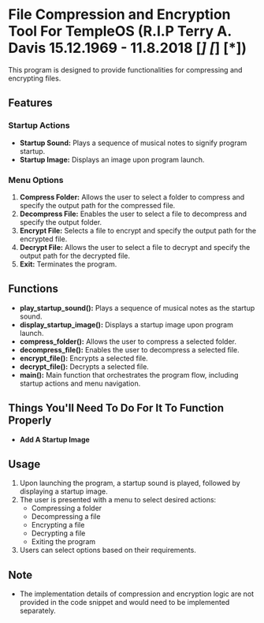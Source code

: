 # File Compression and Encryption Tool For TempleOS (R.I.P Terry A. Davis 15.12.1969 - 11.8.2018 [*] [*] [*])

This program is designed to provide functionalities for compressing and encrypting files.

## Features

### Startup Actions

- **Startup Sound:** Plays a sequence of musical notes to signify program startup.
- **Startup Image:** Displays an image upon program launch.

### Menu Options

1. **Compress Folder:** Allows the user to select a folder to compress and specify the output path for the compressed file.
2. **Decompress File:** Enables the user to select a file to decompress and specify the output folder.
3. **Encrypt File:** Selects a file to encrypt and specify the output path for the encrypted file.
4. **Decrypt File:** Allows the user to select a file to decrypt and specify the output path for the decrypted file.
5. **Exit:** Terminates the program.

## Functions

- **play_startup_sound():** Plays a sequence of musical notes as the startup sound.
- **display_startup_image():** Displays a startup image upon program launch.
- **compress_folder():** Allows the user to compress a selected folder.
- **decompress_file():** Enables the user to decompress a selected file.
- **encrypt_file():** Encrypts a selected file.
- **decrypt_file():** Decrypts a selected file.
- **main():** Main function that orchestrates the program flow, including startup actions and menu navigation.

## Things You'll Need To Do For It To Function Properly

- **Add A Startup Image**

## Usage

1. Upon launching the program, a startup sound is played, followed by displaying a startup image.
2. The user is presented with a menu to select desired actions:
   - Compressing a folder
   - Decompressing a file
   - Encrypting a file
   - Decrypting a file
   - Exiting the program
3. Users can select options based on their requirements.

## Note

- The implementation details of compression and encryption logic are not provided in the code snippet and would need to be implemented separately.

